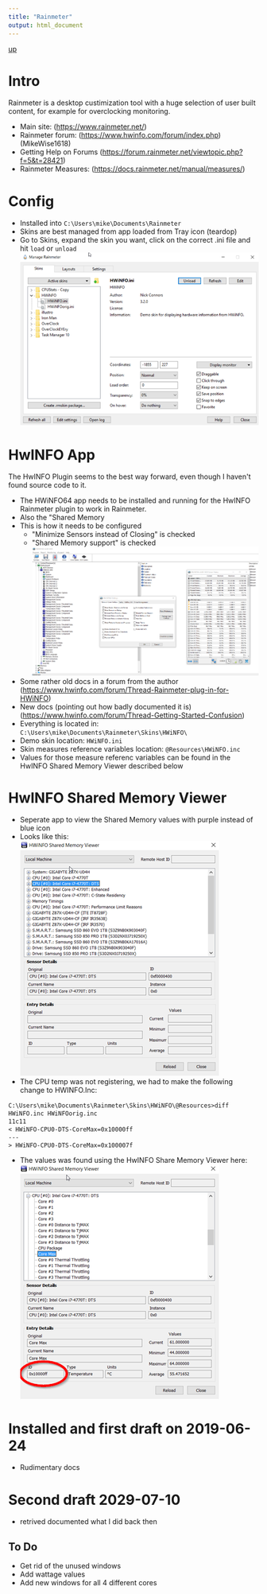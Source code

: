 ```yaml
---
title: "Rainmeter"
output: html_document
---
```

[up](https://mikewise2718.github.io/markdowndocs/)

# Intro
Rainmeter is a desktop custimization tool with a huge selection of user built content, for example for overclocking monitoring.

 - Main site: (https://www.rainmeter.net/)
 - Rainmeter forum: (https://www.hwinfo.com/forum/index.php) (MikeWise1618)
 - Getting Help on Forums (https://forum.rainmeter.net/viewtopic.php?f=5&t=28421)
 - Rainmeter Measures: (https://docs.rainmeter.net/manual/measures/)
 



# Config
- Installed into `C:\Users\mike\Documents\Rainmeter`
- Skins are best managed from app loaded from Tray icon (teardop)
- Go to Skins, expand the skin you want, click on the correct .ini file and hit `load` or `unload`<br>
![Manage Rainmeter](ManageRainmeter.png)




# HwINFO App
The HwINFO Plugin seems to the best way forward, even though I haven't found source code to it.
- The HWiNFO64 app needs to be installed and running for the HwINFO Rainmeter plugin to work in Rainmeter.
- Also the "Shared Memory
- This is how it needs to be configured
   - "Minimize Sensors instead of Closing" is checked
   - "Shared Memory support" is checked<br>
![HwINFO64 ScreenShot](HwINFO64-ShowAll.png)
- Some rather old docs in a forum from the author (https://www.hwinfo.com/forum/Thread-Rainmeter-plug-in-for-HWiNFO)
- New docs (pointing out how badly documented it is) (https://www.hwinfo.com/forum/Thread-Getting-Started-Confusion)
- Everything is located in: `C:\Users\mike\Documents\Rainmeter\Skins\HWiNFO\`
- Demo skin location: `HWiNFO.ini`
- Skin measures reference variables location: `@Resources\HWiNFO.inc`
- Values for those measure referenc variables can be found in the HwINFO Shared Memory Viewer described below

# HwINFO Shared Memory Viewer
- Seperate app to view the Shared Memory values with purple instead of blue icon
 - Looks like this:<br>
 ![HwINFO64 ScreenShot](HwINFO64smv1.png)
- The CPU temp was not registering, we had to make the following change to HWINFO.Inc:
```
C:\Users\mike\Documents\Rainmeter\Skins\HWiNFO\@Resources>diff HWiNFO.inc HWiNFOorig.inc
11c11
< HWiNFO-CPU0-DTS-CoreMax=0x10000ff
---
> HWiNFO-CPU0-DTS-CoreMax=0x100007f
```
- The values was found using the HwINFO Share Memory Viewer here:<br>
 ![HwINFO64 ScreenShot](HwINFO64smv2.png)

# Installed and first draft on 2019-06-24
- Rudimentary docs

# Second draft 2029-07-10
- retrived documented what I did back then 
## To Do
- Get rid of the unused windows
- Add wattage values
- Add new windows for all 4 different cores 




